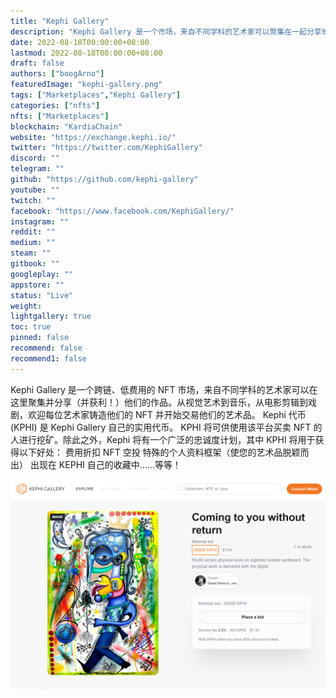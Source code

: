 ```yaml
---
title: "Kephi Gallery"
description: "Kephi Gallery 是一个市场，来自不同学科的艺术家可以聚集在一起分享他们的作品（并从中获利！）."
date: 2022-08-18T00:00:00+08:00
lastmod: 2022-08-18T00:00:00+08:00
draft: false
authors: ["boogArno"]
featuredImage: "kephi-gallery.png"
tags: ["Marketplaces","Kephi Gallery"]
categories: ["nfts"]
nfts: ["Marketplaces"]
blockchain: "KardiaChain"
website: "https://exchange.kephi.io/"
twitter: "https://twitter.com/KephiGallery"
discord: ""
telegram: ""
github: "https://github.com/kephi-gallery"
youtube: ""
twitch: ""
facebook: "https://www.facebook.com/KephiGallery/"
instagram: ""
reddit: ""
medium: ""
steam: ""
gitbook: ""
googleplay: ""
appstore: ""
status: "Live"
weight: 
lightgallery: true
toc: true
pinned: false
recommend: false
recommend1: false
---
```

Kephi Gallery 是一个跨链、低费用的 NFT 市场，来自不同学科的艺术家可以在这里聚集并分享（并获利！）他们的作品。从视觉艺术到音乐，从电影剪辑到戏剧，欢迎每位艺术家铸造他们的 NFT 并开始交易他们的艺术品。 Kephi 代币 (KPHI) 是 Kephi Gallery 自己的实用代币。 KPHI 将可供使用该平台买卖 NFT 的人进行挖矿。除此之外，Kephi 将有一个广泛的忠诚度计划，其中 KPHI 将用于获得以下好处： 费用折扣 NFT 空投 特殊的个人资料框架（使您的艺术品脱颖而出） 出现在 KEPHI 自己的收藏中……等等！

![kephigallery-dapp-marketplaces-kardiachain-image1_46ae446548acafa87b47bd28d358fbb6](kephigallery-dapp-marketplaces-kardiachain-image1_46ae446548acafa87b47bd28d358fbb6.png)